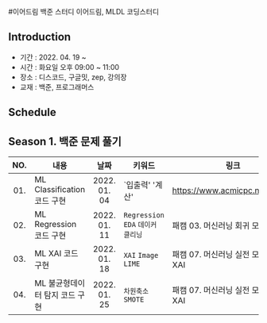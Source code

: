 #이어드림 백준 스터디
이어드림, MLDL 코딩스터디 

## Introduction
* 기간 : 2022. 04. 19 ~
* 시간 : 화요일 오후 09:00 ~ 11:00 
* 장소 : 디스코드, 구글밋, zep, 강의장
* 교재 : 백준, 프로그래머스
  
## Schedule
Season 1. 백준 문제 풀기
---
|  NO.  |     내용    |      날짜     |      키워드      |     링크     |
|:-----:| --------------------------------------- |:---------------:|--------------------------|--------------------------|
| 01. | ML Classification 코드 구현 | 2022. 01. 04  | `입출력' '계산'              | https://www.acmicpc.net/step/1|
| 02. | ML Regression 코드 구현     | 2022. 01. 11  | `Regression` `EDA` `데이커 클리닝`    | 패캠 03. 머신러닝 회귀 모형|
| 03. | ML XAI 코드 구현            | 2022. 01. 18  | `XAI` `Image` `LIME`                 | 패캠 07. 머신러닝 실전 모델링과 XAI |
| 04. | ML 불균형데이터 탐지 코드 구현 | 2022. 01. 25  | `차원축소` `SMOTE`                | 패캠 07. 머신러닝 실전 모델링과 XAI |

 
